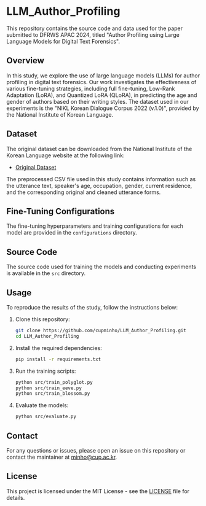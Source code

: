 # LLM_Author_Profiling

This repository contains the source code and data used for the paper submitted to DFRWS APAC 2024, titled "Author Profiling using Large Language Models for Digital Text Forensics".

## Overview

In this study, we explore the use of large language models (LLMs) for author profiling in digital text forensics. Our work investigates the effectiveness of various fine-tuning strategies, including full fine-tuning, Low-Rank Adaptation (LoRA), and Quantized LoRA (QLoRA), in predicting the age and gender of authors based on their writing styles. The dataset used in our experiments is the "NIKL Korean Dialogue Corpus 2022 (v.1.0)", provided by the National Institute of Korean Language.

## Dataset

The original dataset can be downloaded from the National Institute of the Korean Language website at the following link:

- [Original Dataset](https://kli.korean.go.kr/corpus/main/requestMain.do?lang=en)

The preprocessed CSV file used in this study contains information such as the utterance text, speaker's age, occupation, gender, current residence, and the corresponding original and cleaned utterance forms.

## Fine-Tuning Configurations

The fine-tuning hyperparameters and training configurations for each model are provided in the `configurations` directory.

## Source Code

The source code used for training the models and conducting experiments is available in the `src` directory.

## Usage

To reproduce the results of the study, follow the instructions below:

1. Clone this repository:
    ```sh
    git clone https://github.com/cupminho/LLM_Author_Profiling.git
    cd LLM_Author_Profiling
    ```

2. Install the required dependencies:
    ```sh
    pip install -r requirements.txt
    ```

3. Run the training scripts:
    ```sh
    python src/train_polyglot.py
    python src/train_eeve.py
    python src/train_blossom.py
    ```

4. Evaluate the models:
    ```sh
    python src/evaluate.py
    ```

## Contact

For any questions or issues, please open an issue on this repository or contact the maintainer at [minho@cup.ac.kr](mailto:minho@cup.ac.kr).

## License

This project is licensed under the MIT License - see the [LICENSE](LICENSE) file for details.
